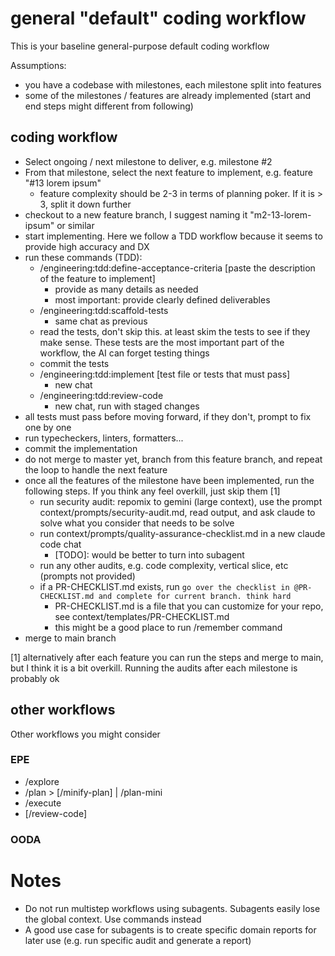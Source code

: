 # general "default" coding workflow

This is your baseline general-purpose default coding workflow

Assumptions:
- you have a codebase with milestones, each milestone split into features
- some of the milestones / features are already implemented (start and end steps might different from following)

## coding workflow
- Select ongoing / next milestone to deliver, e.g. milestone #2
- From that milestone, select the next feature to implement, e.g. feature "#13 lorem ipsum"
  - feature complexity should be 2-3 in terms of planning poker. If it is > 3, split it down further
- checkout to a new feature branch, I suggest naming it "m2-13-lorem-ipsum" or similar
- start implementing. Here we follow a TDD workflow because it seems to provide high accuracy and DX
- run these commands (TDD):
  - /engineering:tdd:define-acceptance-criteria [paste the description of the feature to implement]
    - provide as many details as needed
    - most important: provide clearly defined deliverables
  - /engineering:tdd:scaffold-tests
    - same chat as previous
  - read the tests, don't skip this. at least skim the tests to see if they make sense. These tests are the most important part of the workflow, the AI can forget testing things
  - commit the tests
  - /engineering:tdd:implement [test file or tests that must pass]
    - new chat
  - /engineering:tdd:review-code
    - new chat, run with staged changes
- all tests must pass before moving forward, if they don't, prompt to fix one by one
- run typecheckers, linters, formatters...
- commit the implementation
- do not merge to master yet, branch from this feature branch, and repeat the loop to handle the next feature
- once all the features of the milestone have been implemented, run the following steps. If you think any feel overkill, just skip them [1]
  - run security audit: repomix to gemini (large context), use the prompt context/prompts/security-audit.md, read output, and ask claude to solve what you consider that needs to be solve
  - run context/prompts/quality-assurance-checklist.md in a new claude code chat
    - [TODO]: would be better to turn into subagent
  - run any other audits, e.g. code complexity, vertical slice, etc (prompts not provided)
  - if a PR-CHECKLIST.md exists, run `go over the checklist in @PR-CHECKLIST.md and complete for current branch. think hard`
    - PR-CHECKLIST.md is a file that you can customize for your repo, see context/templates/PR-CHECKLIST.md
    - this might be a good place to run /remember command
- merge to main branch

[1] alternatively after each feature you can run the steps and merge to main, but I think it is a bit overkill. Running the audits after each milestone is probably ok

## other workflows

Other workflows you might consider

### EPE
- /explore
- /plan > [/minify-plan] | /plan-mini
- /execute
- [/review-code]

### OODA


# Notes

- Do not run multistep workflows using subagents. Subagents easily lose the global context. Use commands instead
- A good use case for subagents is to create specific domain reports for later use (e.g. run specific audit and generate a report)